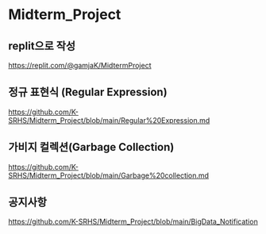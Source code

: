 # Midterm_Project

## replit으로 작성
https://replit.com/@gamjaK/MidtermProject

## 정규 표현식 (Regular Expression)
https://github.com/K-SRHS/Midterm_Project/blob/main/Regular%20Expression.md

## 가비지 컬렉션(Garbage Collection)
https://github.com/K-SRHS/Midterm_Project/blob/main/Garbage%20collection.md

## 공지사항
https://github.com/K-SRHS/Midterm_Project/blob/main/BigData_Notification

